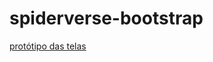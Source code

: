 ﻿# spiderverse-bootstrap
<a href=" https://www.figma.com/design/g8crJdSmpBuMrEJXNXGRPc/SpiderVerce?node-id=41-103&t=M9UE1LBybbtIMwEV-0">protótipo das telas</a>

